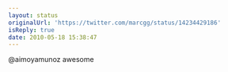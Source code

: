 ```yaml
---
layout: status
originalUrl: 'https://twitter.com/marcgg/status/14234429186'
isReply: true
date: 2010-05-18 15:38:47
---
```


@aimoyamunoz awesome
